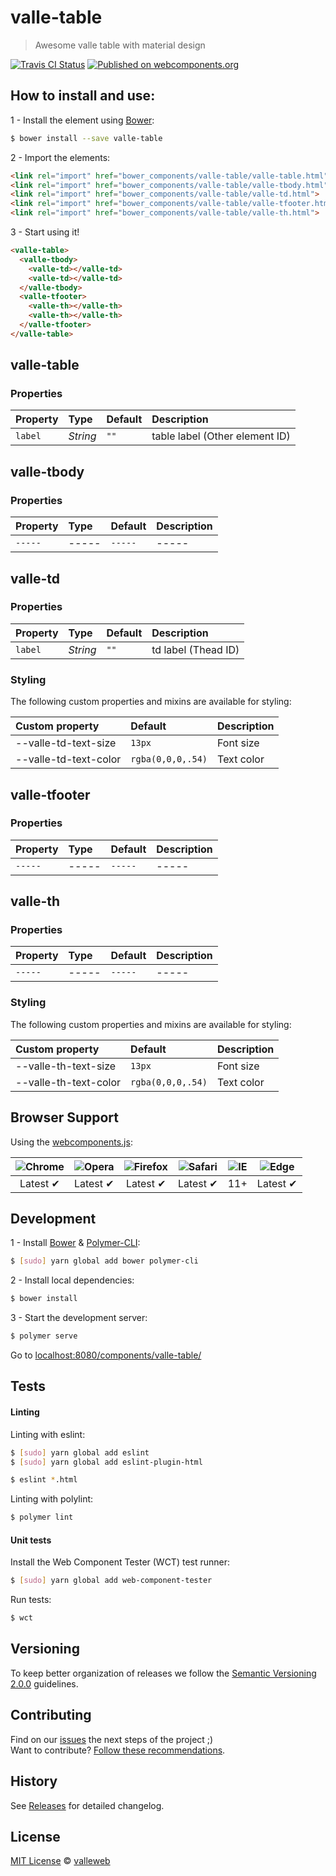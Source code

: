 # valle-table

> Awesome valle table with material design

[![Travis CI Status](https://travis-ci.org/valleweb/valle-table.svg?branch=master)](https://travis-ci.org/valleweb/valle-table)
[![Published on webcomponents.org](https://img.shields.io/badge/webcomponents.org-published-blue.svg)](https://www.webcomponents.org/element/valleweb/valle-table)

## How to install and use:

1 - Install the element using [Bower](http://bower.io/):

```sh
$ bower install --save valle-table
```

2 -  Import the elements:

```html
<link rel="import" href="bower_components/valle-table/valle-table.html">
<link rel="import" href="bower_components/valle-table/valle-tbody.html">
<link rel="import" href="bower_components/valle-table/valle-td.html">
<link rel="import" href="bower_components/valle-table/valle-tfooter.html">
<link rel="import" href="bower_components/valle-table/valle-th.html">
```

3 - Start using it!

<!--
```
<custom-element-demo>
  <template>
    <link rel="import" href="valle-table.html">
    <link rel="import" href="valle-tbody.html">
    <link rel="import" href="valle-td.html">
    <link rel="import" href="valle-tfooter.html">
    <link rel="import" href="valle-th.html">
    <next-code-block></next-code-block>
  </template>
</custom-element-demo>
```
-->

```html
<valle-table>
  <valle-tbody>
    <valle-td></valle-td>
    <valle-td></valle-td>
  </valle-tbody>
  <valle-tfooter>
    <valle-th></valle-th>
    <valle-th></valle-th>
  </valle-tfooter>
</valle-table>
```

## valle-table

### Properties

Property  | Type        | Default | Description
:---      |:---         |:---     |:---
`label`   | *String*    | `""`    | table label (Other element ID)

## valle-tbody

### Properties

Property  | Type       | Default | Description
:---      |:---        |:---     |:---
`-----`   | *-----*    | `-----` | -----

## valle-td

### Properties

Property  | Type        | Default | Description
:---      |:---         |:---     |:---
`label`   | *String*    | `""`    | td label (Thead ID)

### Styling

The following custom properties and mixins are available for styling:

Custom property             | Default          | Description
:---                        |:---              |:---
--valle-td-text-size        | `13px`           | Font size
--valle-td-text-color       | `rgba(0,0,0,.54)`| Text color

## valle-tfooter

### Properties

Property  | Type       | Default | Description
:---      |:---        |:---     |:---
`-----`   | *-----*    | `-----` | -----

## valle-th

### Properties

Property  | Type       | Default | Description
:---      |:---        |:---     |:---
`-----`   | *-----*    | `-----` | -----

### Styling

The following custom properties and mixins are available for styling:

Custom property             | Default          | Description
:---                        |:---              |:---
--valle-th-text-size        | `13px`           | Font size
--valle-th-text-color       | `rgba(0,0,0,.54)`| Text color

## Browser Support

Using the [webcomponents.js](https://github.com/WebComponents/webcomponentsjs):

 ![Chrome](https://cdnjs.cloudflare.com/ajax/libs/browser-logos/39.2.2/chrome/chrome_48x48.png) | ![Opera](https://cdnjs.cloudflare.com/ajax/libs/browser-logos/39.2.2/opera/opera_48x48.png) | ![Firefox](https://cdnjs.cloudflare.com/ajax/libs/browser-logos/39.2.2/firefox/firefox_48x48.png) | ![Safari](https://cdnjs.cloudflare.com/ajax/libs/browser-logos/39.2.2/safari/safari_48x48.png) |![IE](https://cdnjs.cloudflare.com/ajax/libs/browser-logos/39.2.2/archive/internet-explorer_9-11/internet-explorer_9-11_48x48.png) |  ![Edge](https://cdnjs.cloudflare.com/ajax/libs/browser-logos/39.2.2/edge/edge_48x48.png) |
:---: | :---: | :---: | :---: | :---: | :---: |
Latest ✔ | Latest ✔ | Latest ✔ | Latest ✔ | 11+ | Latest ✔

## Development

1 - Install [Bower](http://bower.io/) & [Polymer-CLI](https://www.polymer-project.org/1.0/docs/tools/polymer-cli):

```sh
$ [sudo] yarn global add bower polymer-cli
```

2 - Install local dependencies:

```sh
$ bower install
```

3 - Start the development server:

```sh
$ polymer serve
```

Go to [localhost:8080/components/valle-table/](http://localhost:8080/components/valle-table/)


## Tests

#### Linting

Linting with eslint:

```sh
$ [sudo] yarn global add eslint
$ [sudo] yarn global add eslint-plugin-html

$ eslint *.html
```

Linting with polylint:

```sh
$ polymer lint
```

#### Unit tests

Install the Web Component Tester (WCT) test runner:

```sh
$ [sudo] yarn global add web-component-tester
```

Run tests:

```sh
$ wct
```

## Versioning

To keep better organization of releases we follow the [Semantic Versioning 2.0.0](http://semver.org/) guidelines.

## Contributing

Find on our [issues](https://github.com/valleweb/valle-table/issues/) the next steps of the project ;)
<br>
Want to contribute? [Follow these recommendations](https://github.com/valleweb/valle-table/blob/master/CONTRIBUTING.md).

## History

See [Releases](https://github.com/valleweb/valle-table/releases) for detailed changelog.

## License

[MIT License](https://github.com/valleweb/valle-table/blob/master/LICENSE.md) © [valleweb](https://github.com/orgs/valleweb/people)
